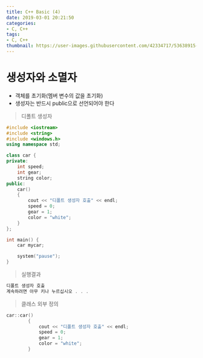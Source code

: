 ```yaml
---
title: C++ Basic (4)
date: 2019-03-01 20:21:50
categories:
- C, C++
tags:
- C, C++
thumbnail: https://user-images.githubusercontent.com/42334717/53638915-21ef2a00-3c6b-11e9-9da7-df2f08d51f25.png
---
```

# 생성자와 소멸자

+ 객체를 초기화(멤버 변수의 값을 초기화)
+ 생성자는 반드시 public으로 선언되어야 한다

> 디폴트 생성자

<!-- more -->

~~~C++
#include <iostream>
#include <string>
#include <windows.h>
using namespace std;

class car {
private:
	int speed;
	int gear;
	string color;
public:
	car()
	{
		cout << "디폴트 생성자 호출" << endl;
		speed = 0;
		gear = 1;
		color = "white";
	}
};

int main() {
	car mycar;

	system("pause");
}
~~~
> 실행결과

~~~C++
디폴트 생성자 호출
계속하려면 아무 키나 누르십시오 . . .
~~~
> 클래스 외부 정의

~~~C++
car::car()
     	{
     		cout << "디폴트 생성자 호출" << endl;
     		speed = 0;
     		gear = 1;
     		color = "white";
     	}
~~~

